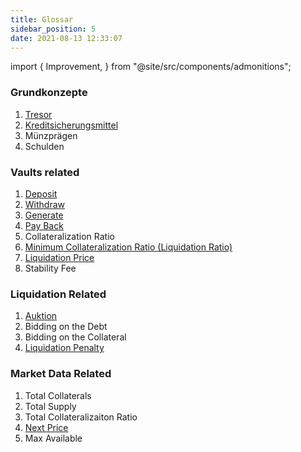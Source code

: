 ```yaml
---
title: Glossar
sidebar_position: 5
date: 2021-08-13 12:33:07
---
```



import { Improvement, } from "@site/src/components/admonitions";

<Improvement />

### Grundkonzepte
1. [Tresor](https://docs.pando.im/docs/leaf/key-concepts/vaults)
2. [Kreditsicherungsmittel](https://docs.pando.im/docs/leaf/tutorials/add-collateral)
3. Münzprägen
4. Schulden

### Vaults related
1. [Deposit](https://docs.pando.im/docs/leaf/tutorials/add-collateral)
2. [Withdraw](https://docs.pando.im/docs/leaf/tutorials/withdraw)
3. [Generate](https://docs.pando.im/docs/leaf/tutorials/generate-more)
4. [Pay Back](https://docs.pando.im/docs/leaf/tutorials/payback)
5. Collateralization Ratio
6. [Minimum Collateralization Ratio (Liquidation Ratio)](https://docs.pando.im/docs/leaf/key-concepts/liquidation/liquidation-ratio)
7. [Liquidation Price](https://docs.pando.im/docs/leaf/key-concepts/liquidation/liquidation-price)
8. Stability Fee

### Liquidation Related
1. [Auktion](https://docs.pando.im/docs/leaf/key-concepts/liquidation/leaf-auction-process)
2. Bidding on the Debt
3. Bidding on the Collateral
4. [Liquidation Penalty](https://docs.pando.im/docs/leaf/key-concepts/liquidation/liquidation-penalty)


### Market Data Related
1. Total Collaterals
2. Total Supply
3. Total Collateralizaiton Ratio
4. [Next Price](https://docs.pando.im/docs/leaf/key-concepts/price-oracles)
5. Max Available
